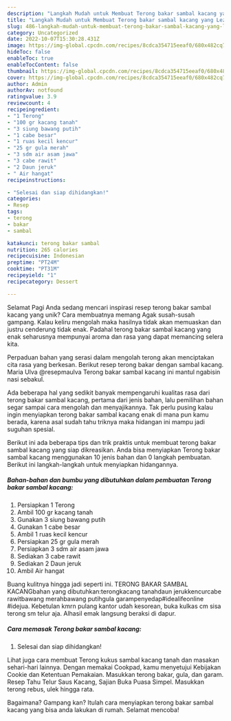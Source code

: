 ```yaml
---
description: "Langkah Mudah untuk Membuat Terong bakar sambal kacang yang Lezat Sekali, Sempurna"
title: "Langkah Mudah untuk Membuat Terong bakar sambal kacang yang Lezat Sekali, Sempurna"
slug: 486-langkah-mudah-untuk-membuat-terong-bakar-sambal-kacang-yang-lezat-sekali-sempurna
category: Uncategorized
date: 2022-10-07T15:30:28.431Z
image: https://img-global.cpcdn.com/recipes/8cdca354715eeaf0/680x482cq70/terong-bakar-sambal-kacang-foto-resep-utama.jpg
hideToc: false
enableToc: true
enableTocContent: false
thumbnail: https://img-global.cpcdn.com/recipes/8cdca354715eeaf0/680x482cq70/terong-bakar-sambal-kacang-foto-resep-utama.jpg
cover: https://img-global.cpcdn.com/recipes/8cdca354715eeaf0/680x482cq70/terong-bakar-sambal-kacang-foto-resep-utama.jpg
author: Admin
authorAv: notfound
ratingvalue: 3.9
reviewcount: 4
recipeingredient:
- "1 Terong"
- "100 gr kacang tanah"
- "3 siung bawang putih"
- "1 cabe besar"
- "1 ruas kecil kencur"
- "25 gr gula merah"
- "3 sdm air asam jawa"
- "3 cabe rawit"
- "2 Daun jeruk"
- " Air hangat"
recipeinstructions:

- "Selesai dan siap dihidangkan!"
categories:
- Resep
tags:
- terong
- bakar
- sambal

katakunci: terong bakar sambal 
nutrition: 265 calories
recipecuisine: Indonesian
preptime: "PT24M"
cooktime: "PT31M"
recipeyield: "1"
recipecategory: Dessert

---
```



Selamat Pagi Anda sedang mencari inspirasi resep terong bakar sambal kacang yang unik? Cara membuatnya memang Agak susah-susah gampang. Kalau keliru mengolah maka hasilnya tidak akan memuaskan dan justru cenderung tidak enak. Padahal terong bakar sambal kacang yang enak seharusnya mempunyai aroma dan rasa yang dapat memancing selera kita.


Perpaduan bahan yang serasi dalam mengolah terong akan menciptakan cita rasa yang berkesan. Berikut resep terong bakar dengan sambal kacang. Maria Ulva @resepmaulva Terong bakar sambal kacang ini mantul ngabisin nasi sebakul.

Ada beberapa hal yang sedikit banyak mempengaruhi kualitas rasa dari terong bakar sambal kacang, pertama dari jenis bahan, lalu pemilihan bahan segar sampai cara mengolah dan menyajikannya. Tak perlu pusing kalau ingin menyiapkan terong bakar sambal kacang enak di mana pun kamu berada, karena asal sudah tahu triknya maka hidangan ini mampu jadi suguhan spesial.


Berikut ini ada beberapa tips dan trik praktis untuk membuat terong bakar sambal kacang yang siap dikreasikan. Anda bisa menyiapkan Terong bakar sambal kacang menggunakan 10 jenis bahan dan 0 langkah pembuatan. Berikut ini langkah-langkah untuk menyiapkan hidangannya.

<!--inarticleads1-->

##### Bahan-bahan dan bumbu yang dibutuhkan dalam pembuatan Terong bakar sambal kacang:

1. Persiapkan 1 Terong
1. Ambil 100 gr kacang tanah
1. Gunakan 3 siung bawang putih
1. Gunakan 1 cabe besar
1. Ambil 1 ruas kecil kencur
1. Persiapkan 25 gr gula merah
1. Persiapkan 3 sdm air asam jawa
1. Sediakan 3 cabe rawit
1. Sediakan 2 Daun jeruk
1. Ambil  Air hangat


Buang kulitnya hingga jadi seperti ini. TERONG BAKAR SAMBAL KACANGbahan yang dibutuhkan:terongkacang tanahdaun jerukkencurcabe rawitbawang merahbawang putihgula garampenyedap#idealifeonline #idejua. Kebetulan kmrn pulang kantor udah kesorean, buka kulkas cm sisa terong sm telur aja. Alhasil emak langsung beraksi di dapur. 

<!--inarticleads2-->

##### Cara memasak Terong bakar sambal kacang:


1. Selesai dan siap dihidangkan!

Lihat juga cara membuat Terong kukus sambal kacang tanah dan masakan sehari-hari lainnya. Dengan memakai Cookpad, kamu menyetujui Kebijakan Cookie dan Ketentuan Pemakaian. Masukkan terong bakar, gula, dan garam. Resep Tahu Telur Saus Kacang, Sajian Buka Puasa Simpel. Masukkan terong rebus, ulek hingga rata. 

Bagaimana? Gampang kan? Itulah cara menyiapkan terong bakar sambal kacang yang bisa anda lakukan di rumah. Selamat mencoba!

